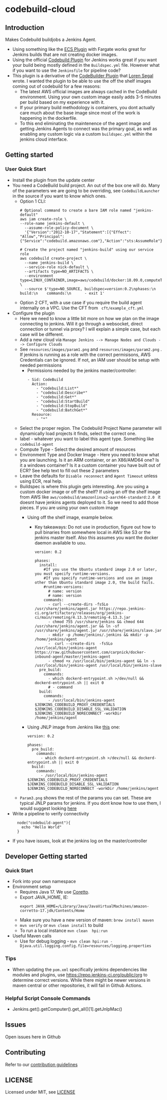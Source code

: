 # codebuild-cloud

## Introduction

Makes Codebuild buildjobs a Jenkins Agent.  
- Using something like the [ECS Plugin](https://github.com/jenkinsci/amazon-ecs-plugin/) with Fargate works great for Jenkins builds that are not creating docker images.
- Using the official [Codebuild Plugin](https://plugins.jenkins.io/aws-codebuild/) for Jenkins works great if you want your build being mostly defined in the `Buildspec.yml` file.  However what if you want to use the `Jenkinsfile` for pipeline code?
- This plugin is a derivative of the [CodeBuilder Plugin](https://github.com/jenkinsci/codebuilder-cloud-plugin) that [Loren Segal](https://github.com/lsegal) wrote.  I wanted the plugin to be able to use the off the shelf images coming out of codebuild for a few reasons:
  - The latest AWS official images are always cached in the CodeBuild environment.  Using your own custom image easily adds 3-5 minutes per build based on my experience with it.
  - If your primary build methodology is containers, you dont actually care much about the base image since most of the work is happening in the dockerfile. 
  - To this end eliminating the maintenence of the agent image and getting Jenkins Agents to connect was the primary goal, as well as enabling any custom logic via a custom `buildspec.yml` within the jenkins cloud interface.

## Getting started

### User Quick Start
- Install the plugin from the update center
- You need a CodeBuild build project.  An out of the box one will do.  Many of the parameters we are going to be overriding, see `CodeBuildLauncher` in the source if you want to know which ones.
  - Option 1 CLI:
    ```
    # Optional command to create a bare IAM role named "jenkins-default"
    aws iam create-role \
    --role-name jenkins-default \
      --assume-role-policy-document \
      '{"Version":"2012-10-17","Statement":[{"Effect": "Allow","Principal":{"Service":"codebuild.amazonaws.com"},"Action":"sts:AssumeRole"}]}'

    # Create the project named "jenkins-build" using our service role
    aws codebuild create-project \
      --name jenkins-build \
      --service-role nick-default \
      --artifacts type=NO_ARTIFACTS \
      --environment type=LINUX_CONTAINER,image=aws/codebuild/docker:18.09.0,computeType=BUILD_GENERAL1_SMALL \
      --source $'type=NO_SOURCE, buildspec=version:0.2\nphases:\n  build:\n    commands:\n      - exit 1'
    ```
  - Option 2 CFT, with a use case if you require the build agent internally on a VPC.  Use the CFT from ` cft/example_cft.yml`
- Configure the plugin
  - Here we need to know a little bit more on how we plan on the image connecting to jenkins.  Will it go through a websocket, direct connection or tunnel via proxy?  I will explain a simple case, but each case will be different.
  - Add a new cloud via `Manage Jenkins --> Manage Nodes and Clouds --> Configure Clouds`
  - See `resources/images/param1.png` and `resources/images/param2.png` . If jenkins is running as a role with the correct permisisons, AWS Credentials can be ignored.  If not, an IAM user should be setup with needed permissions
    - Permissions needed by the jenkins master/controller:
      ```
      - Sid: CodeBuild 
        Action:
          - "codebuild:List*"
          - "codebuild:Describe*"
          - "codebuild:Get*"
          - "codebuild:StartBuild"
          - "codebuild:StopBuild"
          - "codebuild:BatchGet*"
        Resource:
          - "*"
      ```
  - Select the proper region.  The Codebuild Project Name parameter will dynamically load projects it finds, select the correct one.
  - label - whatever you want to label this agent type.  Something like `codebuild-agent`
  - Compute Type - Select the desired amount of resources
  - Environment Type and Docker Image -  Here you need to know what you are launching.  Is it an ARM container, or an X86/AMD64 one?  Is it a windows container?  Is it a custom container you have built out of ECR?  See help text to fill out these 2 parameters
  - Leave the defaults for `Disable reconnect` and `Agent Timeout` unless using ECR, real help.
  - Buildspec is where this plugin gets interesting.  Are you using a custom docker image or off the shelf?  If using an off the shelf image from AWS like `aws/codebuild/amazonlinux2-aarch64-standard:2.0	` it doesnt have jenkins agents deployed to it.  So we need to add those pieces.  If you are using your own custom image
    - Using off the shelf image, example below.  
      - Key takeaways: Do not use in production, figure out how to pull binaries from somewhere local in AWS like S3 or the jenkins master itself.  Also this assumes you want the docker daemon available to uou.
        ```
        version: 0.2

        phases:
          install:
            #If you use the Ubuntu standard image 2.0 or later, you must specify runtime-versions.
            #If you specify runtime-versions and use an image other than Ubuntu standard image 2.0, the build fails.
            #runtime-versions:
              # name: version
              # name: version
            commands:
              - curl --create-dirs -fsSLo /usr/share/jenkins/agent.jar https://repo.jenkins-ci.org/artifactory/releases/org/jenkins-ci/main/remoting/4.13.3/remoting-4.13.3.jar
              - chmod 755 /usr/share/jenkins && chmod 644 /usr/share/jenkins/agent.jar && ln -sf /usr/share/jenkins/agent.jar /usr/share/jenkins/slave.jar
              - mkdir -p /home/jenkins/.jenkins && mkdir -p /home/jenkins/agent
              -  curl --create-dirs  -fsSLo /usr/local/bin/jenkins-agent  https://raw.githubusercontent.com/carpnick/docker-inbound-agent/master/jenkins-agent
              - chmod +x /usr/local/bin/jenkins-agent && ln -s /usr/local/bin/jenkins-agent /usr/local/bin/jenkins-slave
          pre_build:
            commands:
              - which dockerd-entrypoint.sh >/dev/null && dockerd-entrypoint.sh || exit 0
              # - command
          build:
            commands:
              - /usr/local/bin/jenkins-agent $JENKINS_CODEBUILD_PROXY_CREDENTIALS $JENKINS_CODEBUILD_DISABLE_SSL_VALIDATION $JENKINS_CODEBUILD_NORECONNECT -workDir /home/jenkins/agent
        ```
    - Using JNLP image from Jenkins like [this](https://hub.docker.com/r/jenkins/inbound-agent/) one:

        ```
        version: 0.2

        phases:
          pre_build:
            commands:
              - which dockerd-entrypoint.sh >/dev/null && dockerd-entrypoint.sh || exit 0
          build:
            commands:
              - /usr/local/bin/jenkins-agent $JENKINS_CODEBUILD_PROXY_CREDENTIALS $JENKINS_CODEBUILD_DISABLE_SSL_VALIDATION $JENKINS_CODEBUILD_NORECONNECT -workDir /home/jenkins/agent
        ```
  - `Param3.png` shows the rest of the params you can set.  These are typical JNLP params for jenkins.  If you dont know how to use them, I would suggest looking [here](ttps://github.com/jenkinsci/remoting/blob/master/src/main/java/hudson/remoting/jnlp/Main.java)
- Write a pipeline to verify connectivity
  ```
    node("codebuild-agent"){
      echo "Hello World"
    }
  ```
- If you have issues, look at the jenkins log on the master/controller


## Developer Getting started

### Quick Start
  - Fork into your own namespace
  - Environment setup
    - Requires Java 17.  We use [Coretto](https://aws.amazon.com/corretto).
    - Export JAVA_HOME, IE:
      ```
      export JAVA_HOME=/Library/Java/JavaVirtualMachines/amazon-corretto-17.jdk/Contents/Home
      ```
    - Make sure you have a new version of maven:
    `brew install maven`
    - `mvn verify` or `mvn clean install` to build
    - To run a local instance `mvn clean  hpi:run`
  - Useful Maven calls
    - Use for debug logging - `mvn clean hpi:run -Djava.util.logging.config.file=resources/logging.properties`

### Tips
- When updating the `pom.xml` specifically jenkins dependencies like modules and plugins, use https://repo.jenkins-ci.org/public/org to determine correct versions.  While there might be newer versions in maven central or other repositories, it will fail in Github Actions.


### Helpful Script Console Commands
- Jenkins.get().getComputer().get_all()[1].getJnlpMac()

## Issues

Open issues here in Github

## Contributing

Refer to our [contribution guidelines](https://github.com/jenkinsci/.github/blob/master/CONTRIBUTING.md)

## LICENSE

Licensed under MIT, see [LICENSE](LICENSE.md)


